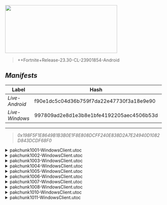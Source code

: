 <div style="pointer-events: none">
  <img style="pointer-events: none" src="https://raw.githubusercontent.com/Tectors/Archive/master/source/dependents/gen.25.30.svg" width="360" height="155">
<div>

 >  
  
  > ++Fortnite+Release-23.30-CL-23901854-Android

## *Manifests*
| Label | Hash | Route |
| - | - | - |
| *Live-Android* | f90e1dc5c04d36b759f7da22e47730f3a18e9e90 | [0PDE2KYNv3FTdjAv20eWYLRuT5QCfA](https://github.com/Tectors/Archive/blob/master/manifests/0PDE2KYNv3FTdjAv20eWYLRuT5QCfA.manifest) |
| *Live-Windows* | 997809ad2e8d1e3b8e1bfe4192205aec4506b53d | [xEYdLync_S_cqC_wI0W3MelBYX1nvg](https://github.com/Tectors/Archive/blob/master/manifests/xEYdLync_S_cqC_wI0W3MelBYX1nvg.manifest) |

---

> *0x198F5F1E8649B1B3B0E1F8E808DCFF240E838D2A7E24940D1082D843DCDF68F0*

<details>
  <summary>pakchunk1001-WindowsClient.utoc</summary>

 > 
    0x52B2F105EAE9E737A83091DA5E362A01EBCD48D3F625C7BCB06DB3AA7BCEF8D4

  <img src="https://raw.githubusercontent.com/Tectors/Archive/master/source/dependents/referred/EID_OilPaint.svg" width="100"> 
</details>

<details>
  <summary>pakchunk1002-WindowsClient.utoc</summary>

 > 
    0x98C7069AB6418F19490459962AA64781CADC46F64A7070C89FD6A6A4C300F51E

  <img src="https://raw.githubusercontent.com/Tectors/Archive/master/source/dependents/referred/EID_Jockey.svg" width="100"> 
</details>

<details>
  <summary>pakchunk1003-WindowsClient.utoc</summary>

 > 
    0x06410F950EDB099A284B0B751C86C65C89BB2F2855904778CE0E1650626F693E

  <img src="https://raw.githubusercontent.com/Tectors/Archive/master/source/dependents/referred/Pickaxe_PowerFarmer.svg" width="100"> <img src="https://raw.githubusercontent.com/Tectors/Archive/master/source/dependents/referred/Glider_PowerFarmer.svg" width="100"> <img src="https://raw.githubusercontent.com/Tectors/Archive/master/source/dependents/referred/EID_PowerFarmer.svg" width="100"> <img src="https://raw.githubusercontent.com/Tectors/Archive/master/source/dependents/referred/Character_PowerFarmer.svg" width="100"> <img src="https://raw.githubusercontent.com/Tectors/Archive/master/source/dependents/referred/Backpack_PowerFarmer.svg" width="100"> 
</details>

<details>
  <summary>pakchunk1004-WindowsClient.utoc</summary>

 > 
    0xC245995BDAED04F6527B0DC33F9F77C8F1562943515D5C15979C141A1FAB2C1D

  <img src="https://raw.githubusercontent.com/Tectors/Archive/master/source/dependents/referred/EID_Spectacular.svg" width="100"> 
</details>

<details>
  <summary>pakchunk1005-WindowsClient.utoc</summary>

 > 
    0x147139E3459B707B2A44E317B7513745021B28482E1BE4D54DD3ABE08192B25A

  <img src="https://raw.githubusercontent.com/Tectors/Archive/master/source/dependents/referred/EID_Cottontail.svg" width="100"> 
</details>

<details>
  <summary>pakchunk1006-WindowsClient.utoc</summary>

 > 
    0x727304BE29F58CA7B6577E1D15EAB99D32B35C90908809E325F5F1D6D7BC1363

  <img src="https://raw.githubusercontent.com/Tectors/Archive/master/source/dependents/referred/EID_Competitor.svg" width="100"> 
</details>

<details>
  <summary>pakchunk1007-WindowsClient.utoc</summary>

 > 
    0x9034DB376C9164023010442C176CE8270761B6C2B495C6F9CC4BA89FBBF38AE9

  <img src="https://raw.githubusercontent.com/Tectors/Archive/master/source/dependents/referred/Pickaxe_FolkEvening.svg" width="100"> <img src="https://raw.githubusercontent.com/Tectors/Archive/master/source/dependents/referred/Backpack_FolkEveningSheath.svg" width="100"> <img src="https://raw.githubusercontent.com/Tectors/Archive/master/source/dependents/referred/Backpack_FolkEvening.svg" width="100"> 
</details>

<details>
  <summary>pakchunk1008-WindowsClient.utoc</summary>

 > 
    0xB07B6E4565C7F72AD69F08CB85621217EEFE1565F26A186EF7A47D9D36E3952C

  <img src="https://raw.githubusercontent.com/Tectors/Archive/master/source/dependents/referred/EID_BankNotes.svg" width="100"> 
</details>

<details>
  <summary>pakchunk1010-WindowsClient.utoc</summary>

 > 
    0xCBB5C2CC20A295BD50F9394BB53DAC40202BCADD60219F4F3C8D9DB5BE708629

  <img src="https://raw.githubusercontent.com/Tectors/Archive/master/source/dependents/referred/Wrap_FolkEvening.svg" width="100"> <img src="https://raw.githubusercontent.com/Tectors/Archive/master/source/dependents/referred/Character_FolkEvening.svg" width="100"> 
</details>

<details>
  <summary>pakchunk1011-WindowsClient.utoc</summary>

 > 
    0x5F149D17C16F53A4CF98C8366452DCC4F5C5CA89B7B3921C0E9485CFCADC75F4

  <img src="https://raw.githubusercontent.com/Tectors/Archive/master/source/dependents/referred/EID_Devotion.svg" width="100"> 
</details>

